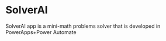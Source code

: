 # SolverAI
SolverAI app is a mini-math problems solver that is developed in PowerApps+Power Automate
